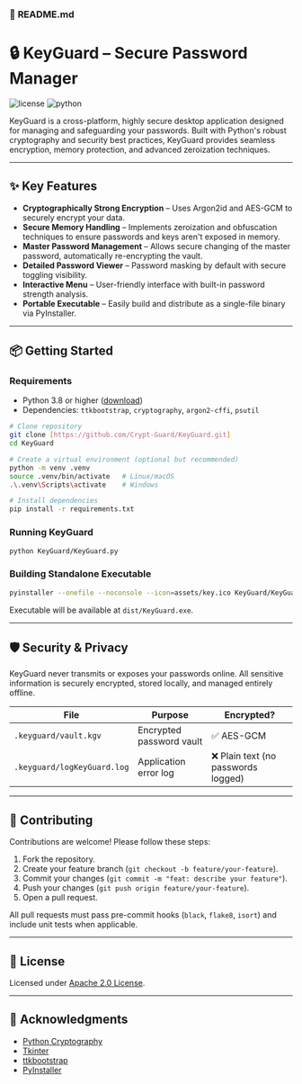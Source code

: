 ### 🚀 **README.md**

# 🔒 KeyGuard – Secure Password Manager

![license](https://img.shields.io/badge/license-Apache%202.0-blue.svg) ![python](https://img.shields.io/badge/python-3.8%2B-blue)

KeyGuard is a cross-platform, highly secure desktop application designed for managing and safeguarding your passwords. Built with Python's robust cryptography and security best practices, KeyGuard provides seamless encryption, memory protection, and advanced zeroization techniques.

---

## ✨ Key Features

* **Cryptographically Strong Encryption** – Uses Argon2id and AES-GCM to securely encrypt your data.
* **Secure Memory Handling** – Implements zeroization and obfuscation techniques to ensure passwords and keys aren't exposed in memory.
* **Master Password Management** – Allows secure changing of the master password, automatically re-encrypting the vault.
* **Detailed Password Viewer** – Password masking by default with secure toggling visibility.
* **Interactive Menu** – User-friendly interface with built-in password strength analysis.
* **Portable Executable** – Easily build and distribute as a single-file binary via PyInstaller.

---

## 📦 Getting Started

### Requirements

* Python 3.8 or higher ([download](https://www.python.org/downloads/))
* Dependencies: `ttkbootstrap`, `cryptography`, `argon2-cffi`, `psutil`

```bash
# Clone repository
git clone [https://github.com/Crypt-Guard/KeyGuard.git]
cd KeyGuard

# Create a virtual environment (optional but recommended)
python -m venv .venv
source .venv/bin/activate   # Linux/macOS
.\.venv\Scripts\activate    # Windows

# Install dependencies
pip install -r requirements.txt
```

### Running KeyGuard

```bash
python KeyGuard/KeyGuard.py
```

### Building Standalone Executable

```bash
pyinstaller --onefile --noconsole --icon=assets/key.ico KeyGuard/KeyGuard.py
```

Executable will be available at `dist/KeyGuard.exe`.

---

## 🛡️ Security & Privacy

KeyGuard never transmits or exposes your passwords online. All sensitive information is securely encrypted, stored locally, and managed entirely offline.

| File                        | Purpose                  | Encrypted?                         |
| --------------------------- | ------------------------ | ---------------------------------- |
| `.keyguard/vault.kgv`       | Encrypted password vault | ✅ AES-GCM                          |
| `.keyguard/logKeyGuard.log` | Application error log    | ❌ Plain text (no passwords logged) |

---

## 🤝 Contributing

Contributions are welcome! Please follow these steps:

1. Fork the repository.
2. Create your feature branch (`git checkout -b feature/your-feature`).
3. Commit your changes (`git commit -m "feat: describe your feature"`).
4. Push your changes (`git push origin feature/your-feature`).
5. Open a pull request.

All pull requests must pass pre-commit hooks (`black`, `flake8`, `isort`) and include unit tests when applicable.

---

## 📜 License

Licensed under [Apache 2.0 License](LICENSE).

---

## 🙏 Acknowledgments

* [Python Cryptography](https://cryptography.io/)
* [Tkinter](https://docs.python.org/3/library/tkinter.html)
* [ttkbootstrap](https://github.com/israel-dryer/ttkbootstrap)
* [PyInstaller](https://www.pyinstaller.org/)
